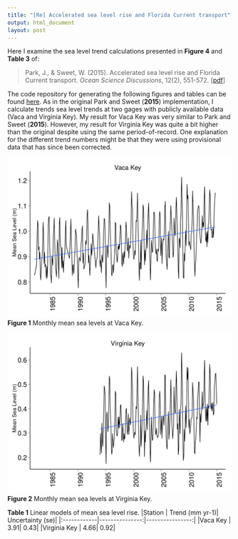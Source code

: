 ```yaml
---
title: "[Re] Accelerated sea level rise and Florida Current transport"
output: html_document
layout: post
---
```


Here I examine the sea level trend calculations presented in **Figure 4** and **Table 3** of:

> Park, J., & Sweet, W. (2015). Accelerated sea level rise and Florida Current transport. _Ocean Science Discussions_, 12(2), 551-572. [[pdf](http://www.ocean-sci-discuss.net/12/551/2015/osd-12-551-2015.pdf)]

The code repository for generating the following figures and tables can be found [here](https://github.com/jsta/parksweet2015). As in the original Park and Sweet (**2015**) implementation, I calculate trends sea level trends at two gages with publicly available data (Vaca and Virginia Key). My result for Vaca Key was very similar to Park and Sweet (**2015**). However, my result for Virginia Key was quite a bit higher than the original despite using the same period-of-record. One explanation for the different trend numbers might be that they were using provisional data that has since been corrected. 


![vaca](/public/images/plot_data-1.png)
**Figure 1** Monthly mean sea levels at Vaca Key. 

![virginia](/public/images/plot_data-2.png)
**Figure 2** Monthly mean sea levels at Virginia Key.


**Table 1** Linear models of mean sea level rise. 
|Station      | Trend (mm yr-1)| Uncertainty (se)|
|:------------|---------------:|----------------:|
|Vaca Key     |            3.91|             0.43|
|Virginia Key |            4.66|             0.92|


 
